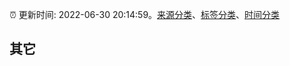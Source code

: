 :alarm_clock: 更新时间: 2022-06-30 20:14:59。[来源分类](../README.md)、[标签分类](../TAGS.md)、[时间分类](../TIMELINE.md)

## 其它



